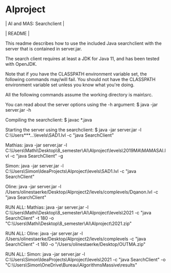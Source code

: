 # AIproject

|                AI and MAS: Searchclient               |

|                        README                         |

This readme describes how to use the included Java searchclient with the server that is contained in server.jar.

The search client requires at least a JDK for Java 11, and has been tested with OpenJDK.

Note that if you have the CLASSPATH environment variable set, the following commands may/will fail.
You should not have the CLASSPATH environment variable set unless you know what you're doing.

All the following commands assume the working directory is main\src.

You can read about the server options using the -h argument:
    $ java -jar server.jar -h

Compiling the searchclient:
    $ javac *.java

Starting the server using the searchclient:
    $ java -jar server.jar -l C:\Users\***\...\levels\SAD1.lvl -c "java SearchClient"

Mathias:
java -jar server.jar -l C:\Users\Mathi\Desktop\8_semester\AI\AIproject\levels\2019MA\MAMASAI.lvl -c "java SearchClient" -g

Simon:
java -jar server.jar -l C:\Users\Simon\IdeaProjects\AIproject\levels\SAD1.lvl -c "java SearchClient"

Oline:
java -jar server.jar -l /Users/olinestaerke/Desktop/AIproject2/levels/complevels/Dqanon.lvl -c "java SearchClient"

RUN ALL:
Mathias:
java -jar server.jar -l C:\Users\Mathi\Desktop\8_semester\AI\AIproject\levels\2021 -c "java SearchClient" -t 180 -o "C:\Users\Mathi\Desktop\8_semester\AI\AIproject\2021.zip"

RUN ALL:
Oline:
java -jar server.jar -l /Users/olinestaerke/Desktop/AIproject2/levels/complevels -c "java SearchClient" -t 180 -o "/Users/olinestaerke/Desktop/OUTMA.zip"

RUN ALL:
Simon:
java -jar server.jar -l C:\Users\Simon\IdeaProjects\AIproject\levels\2021 -c "java SearchClient" -o "C:\Users\Simon\OneDrive\Bureau\AlgorithmsMassive\results"